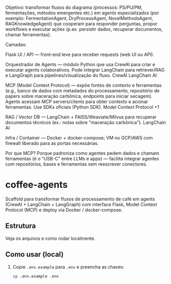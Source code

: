Objetivo: 
transformar fluxos do diagrama
 (processos: PS/PU/PM, fermentações, métodos emergentes etc.)
  em agents especializados (por exemplo: FermentationAgent, DryProcessAgent, 
  NovelMethodsAgent, RAGKnowledgeAgent) que cooperam para responder perguntas, 
  propor workflows e executar ações (p.ex. persistir dados, recuperar documentos, 
  chamar ferramentas).

Camadas:

Flask UI / API — front-end leve para receber requests (web UI ou API).

Orquestrador de Agents — módulo Python que usa CrewAI para criar e executar agents colaborativos. 
Pode integrar LangChain para retriever/RAG e LangGraph para pipelines/visualização do fluxo. 
CrewAI
LangChain AI

MCP (Model Context Protocol) — expõe fontes de contexto e ferramentas 
(e.g., banco de dados com metadados do processamento, repositório de papers 
sobre maceração carbônica, endpoints para iniciar secagem). 
Agents acessam MCP servers/clients para obter contexto e acionar ferramentas. 
Use SDKs oficiais (Python SDK). 
Model Context Protocol
+1

RAG / Vector DB — LangChain + FAISS/Weaviate/Milvus 
para recuperar documentos técnicos (ex.: notas sobre "maceração carbônica"). 
LangChain AI

Infra / Container — Docker + docker-compose; VM no GCP/AWS com firewall 
liberado para as portas necessárias.

Por que MCP? Porque padroniza como agentes pedem dados e 
chamam ferramentas (é o “USB-C” entre LLMs e apps) — facilita integrar agentes com repositórios,
 bases e ferramentas sem reescrever conectores.

 # coffee-agents

Scaffold para transformar fluxos de processamento de café em agents (CrewAI + LangChain + LangGraph)
com interface Flask, Model Context Protocol (MCP) e deploy via Docker / docker-compose.

## Estrutura
Veja os arquivos e como rodar localmente.

## Como usar (local)
1. Copie `.env.example` para `.env` e preencha as chaves:
   ```bash
   cp .env.example .env
